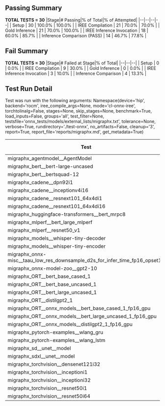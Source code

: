 ## Passing Summary

**TOTAL TESTS = 30**
|Stage|# Passing|% of Total|% of Attempted|
|--|--|--|--|
| Setup | 30 | 100.0% | 100.0% |
| IREE Compilation | 21 | 70.0% | 70.0% |
| Gold Inference | 21 | 70.0% | 100.0% |
| IREE Inference Invocation | 18 | 60.0% | 85.7% |
| Inference Comparison (PASS) | 14 | 46.7% | 77.8% |
## Fail Summary

**TOTAL TESTS = 30**
|Stage|# Failed at Stage|% of Total|
|--|--|--|
| Setup | 0 | 0.0% |
| IREE Compilation | 9 | 30.0% |
| Gold Inference | 0 | 0.0% |
| IREE Inference Invocation | 3 | 10.0% |
| Inference Comparison | 4 | 13.3% |
## Test Run Detail
Test was run with the following arguments:
Namespace(device='hip', backend='rocm', iree_compile_args=None, mode='cl-onnx-iree', torchtolinalg=False, stages=None, skip_stages=None, benchmark=True, load_inputs=False, groups='all', test_filter=None, testsfile='onnx_tests/models/external_lists/migraphx.txt', tolerance=None, verbose=True, rundirectory='./test-onnx', no_artifacts=False, cleanup='3', report=True, report_file='reports/migraphx.md', get_metadata=True)

| Test | Exit Status | Mean Benchmark Time (ms) | Notes |
|--|--|--|--|
| migraphx_agentmodel__AgentModel | compilation | None | |
| migraphx_bert__bert-large-uncased | compilation | None | |
| migraphx_bert__bertsquad-12 | compiled_inference | None | |
| migraphx_cadene__dpn92i1 | compilation | None | |
| migraphx_cadene__inceptionv4i16 | PASS | 154.69978499847153 | |
| migraphx_cadene__resnext101_64x4di1 | compilation | None | |
| migraphx_cadene__resnext101_64x4di16 | PASS | 216.4959439671495 | |
| migraphx_huggingface-transformers__bert_mrpc8 | PASS | 7.12123479786633 | |
| migraphx_mlperf__bert_large_mlperf | Numerics | 38.23002079863929 | |
| migraphx_mlperf__resnet50_v1 | PASS | 5.274295171414663 | |
| migraphx_models__whisper-tiny-decoder | PASS | 28.567175178775667 | |
| migraphx_models__whisper-tiny-encoder | Numerics | 51.557283077965536 | |
| migraphx_onnx-misc__taau_low_res_downsample_d2s_for_infer_time_fp16_opset11 | import_model | None | |
| migraphx_onnx-model-zoo__gpt2-10 | compilation | None | |
| migraphx_ORT__bert_base_cased_1 | PASS | 113.57711838273745 | |
| migraphx_ORT__bert_base_uncased_1 | PASS | 111.95566906179818 | |
| migraphx_ORT__bert_large_uncased_1 | PASS | 352.69554050561663 | |
| migraphx_ORT__distilgpt2_1 | compiled_inference | None | |
| migraphx_ORT__onnx_models__bert_base_cased_1_fp16_gpu | Numerics | 72.7553877630271 | |
| migraphx_ORT__onnx_models__bert_large_uncased_1_fp16_gpu | Numerics | 280.20411257683816 | |
| migraphx_ORT__onnx_models__distilgpt2_1_fp16_gpu | compiled_inference | None | |
| migraphx_pytorch-examples__wlang_gru | PASS | 17.0945588544738 | |
| migraphx_pytorch-examples__wlang_lstm | PASS | 7.988537716593636 | |
| migraphx_sd__unet__model | import_model | None | |
| migraphx_sdxl__unet__model | import_model | None | |
| migraphx_torchvision__densenet121i32 | PASS | 49.525725378078356 | |
| migraphx_torchvision__inceptioni1 | PASS | 18.070119349524763 | |
| migraphx_torchvision__inceptioni32 | PASS | 130.97237846037993 | |
| migraphx_torchvision__resnet50i1 | compilation | None | |
| migraphx_torchvision__resnet50i64 | PASS | 203.53026002542012 | |
